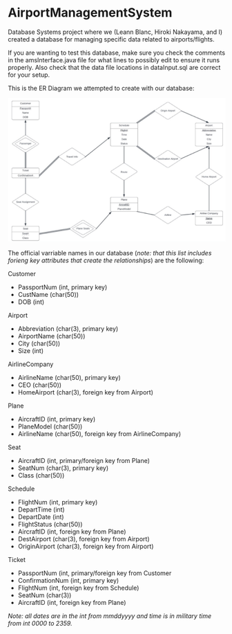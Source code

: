 # AirportManagementSystem
Database Systems project where we (Leann Blanc, Hiroki Nakayama, and I) created a database for managing specific data related to airports/flights.

If you are wanting to test this database, make sure you check the comments in the amsInterface.java file for what lines to possibly edit to ensure it runs properly. Also check that the data file locations in dataInput.sql are correct for your setup.



This is the ER Diagram we attempted to create with our database:

![Alt text](ER-Diagram.jpg?raw=true)



The official varriable names in our database (*note: that this list includes forieng key attributes that create the relationships*) are the following:

Customer
  - PassportNum (int, primary key)
  - CustName (char(50))
  - DOB (int)

Airport
  - Abbreviation (char(3), primary key)
  - AirportName (char(50))
  - City (char(50))
  - Size (int)

AirlineCompany
  - AirlineName (char(50), primary key)
  - CEO (char(50))
  - HomeAirport (char(3), foreign key from Airport)

Plane
  - AircraftID (int, primary key)
  - PlaneModel (char(50))
  - AirlineName (char(50), foreign key from AirlineCompany)

Seat
  - AircraftID (int, primary/foreign key from Plane)
  - SeatNum (char(3), primary key)
  - Class (char(50))

Schedule
  - FlightNum (int, primary key)
  - DepartTime (int)
  - DepartDate (int)
  - FlightStatus (char(50))
  - AircraftID (int, foreign key from Plane)
  - DestAirport (char(3), foreign key from Airport)
  - OriginAirport (char(3), foreign key from Airport)

Ticket
  - PassportNum (int, primary/foreign key from Customer
  - ConfirmationNum (int, primary key)
  - FlightNum (int, foreign key from Schedule)
  - SeatNum (char(3))
  - AircraftID (int, foreign key from Plane)

*Note: all dates are in the int from mmddyyyy and time is in military time from int 0000 to 2359.*
